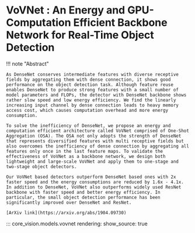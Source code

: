 # VoVNet : An Energy and GPU-Computation Efficient Backbone Network for Real-Time Object Detection

!!! note "Abstract"

    As DenseNet conserves intermediate features with diverse receptive fields by aggregating them with dense connection, it shows good performance on the object detection task. Although feature reuse enables DenseNet to produce strong features with a small number of model parameters and FLOPs, the detector with DenseNet backbone shows rather slow speed and low energy efficiency. We find the linearly increasing input channel by dense connection leads to heavy memory access cost, which causes computation overhead and more energy consumption.

    To solve the inefficiency of DenseNet, we propose an energy and computation efficient architecture called VoVNet comprised of One-Shot Aggregation (OSA). The OSA not only adopts the strength of DenseNet that represents diversified features with multi receptive fields but also overcomes the inefficiency of dense connection by aggregating all features only once in the last feature maps. To validate the effectiveness of VoVNet as a backbone network, we design both lightweight and large-scale VoVNet and apply them to one-stage and two-stage object detectors.

    Our VoVNet based detectors outperform DenseNet based ones with 2x faster speed and the energy consumptions are reduced by 1.6x - 4.1x. In addition to DenseNet, VoVNet also outperforms widely used ResNet backbone with faster speed and better energy efficiency. In particular, the small object detection performance has been significantly improved over DenseNet and ResNet.

    [ArXiv link](https://arxiv.org/abs/1904.09730)

::: core_vision.models.vovnet
    rendering:
        show_source: true

<!-- ## Various configurations available as backbones

### VoVNet27

```yaml
--8<-- "configs/backbone/vovnet27.yaml"
```

### VoVNet39

```yaml
--8<-- "configs/backbone/vovnet39.yaml"
```

### VoVNet57

```yaml
--8<-- "configs/backbone/vovnet57.yaml"
``` -->
